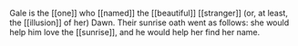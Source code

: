 Gale is the [[one]] who [[named]] the [[beautiful]] [[stranger]] (or, at least, the [[illusion]] of her) Dawn. Their sunrise oath went as follows: she would help him love the [[sunrise]], and he would help her find her name.